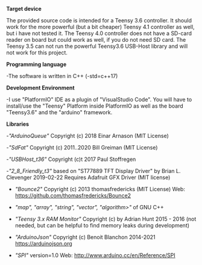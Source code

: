 **Target device**

The provided source code is intended for a Teensy 3.6 controller. It should work for the more powerful (but a bit cheaper) Teensy 4.1 controller as well, but i have not tested it.
The Teensy 4.0 controller does not have a SD-card reader on board but could work as well, if you do not need SD card.
The Teensy 3.5 can not run the powerful Teensy3.6 USB-Host library and will not work for this project.

**Programming language**

-The software is written in C++ (-std=c++17)

**Development Environment**

-I use "PlatformIO" IDE as a plugin of "VisualStudio Code". You will have to install/use the "Teensy" Platform inside PlatformIO as well as the board "Teensy3.6" and the "arduino" framework.


**Libraries**

-*"ArduinoQueue"* Copyright (c) 2018 Einar Arnason (MIT License)

-*"SdFat"* Copyright (c) 2011..2020 Bill Greiman   (MIT License)

-*"USBHost_t36"* Copyright (c)t 2017 Paul Stoffregen

-*"2_8_Friendly_t3"* based on "ST77889 TFT Display Driver" by Brian L. Clevenger 2019-02-22  Requires Adafruit GFX Driver (MIT license)

- *"Bounce2"*  Copyright (c) 2013 thomasfredericks (MIT License) Web: https://github.com/thomasfredericks/Bounce2

- *"map", "array", "string", "vector", "algorithm>"*  of GNU C++  

- *"Teensy 3.x RAM Monitor"* Copyright (c) by Adrian Hunt 2015 - 2016  (not needed, but can be helpful to find memory leaks during development)

- *"ArduinoJson"* Copyright (c) Benoit Blanchon 2014-2021 https://arduinojson.org 

- *"SPI"* version=1.0  Web: http://www.arduino.cc/en/Reference/SPI 




